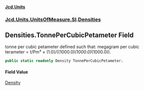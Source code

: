 #### [Jcd.Units](index.md 'index')
### [Jcd.Units.UnitsOfMeasure.SI](Jcd.Units.UnitsOfMeasure.SI.md 'Jcd.Units.UnitsOfMeasure.SI').[Densities](Densities.md 'Jcd.Units.UnitsOfMeasure.SI.Densities')

## Densities.TonnePerCubicPetameter Field

tonne per cubic petameter defined such that: megagram per cubic terameter = t/Pm³ × (1.0)/((1000.0)*(1000.0)*(1000.0)).

```csharp
public static readonly Density TonnePerCubicPetameter;
```

#### Field Value
[Density](Density.md 'Jcd.Units.UnitTypes.Density')